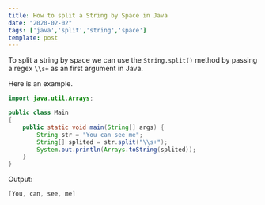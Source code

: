 ```yaml
---
title: How to split a String by Space in Java
date: "2020-02-02"
tags: ['java','split','string','space']
template: post
---
```


To split a string by space we can use the `String.split()` method by passing a regex `\\s+` as an first argument in Java.

Here is an example.

```java
import java.util.Arrays;

public class Main
{
	public static void main(String[] args) {
	    String str = "You can see me";
        String[] splited = str.split("\\s+");
		System.out.println(Arrays.toString(splited));
	}
}
```

Output:

```java
[You, can, see, me]
```
